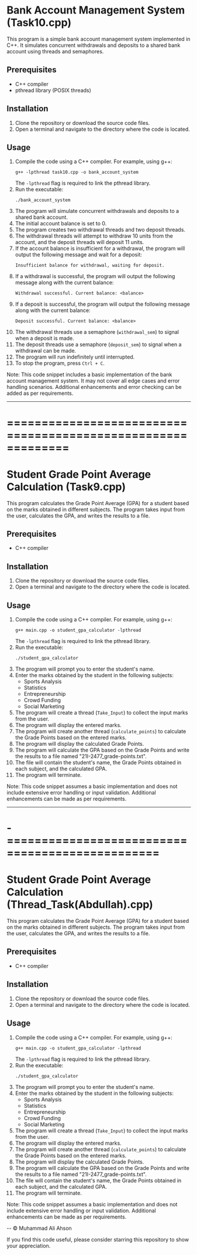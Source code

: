 # Bank Account Management System (Task10.cpp)

This program is a simple bank account management system implemented in C++. It simulates concurrent withdrawals and deposits to a shared bank account using threads and semaphores.

## Prerequisites

- C++ compiler
- pthread library (POSIX threads)

## Installation

1. Clone the repository or download the source code files.
2. Open a terminal and navigate to the directory where the code is located.

## Usage

1. Compile the code using a C++ compiler. For example, using g++:
   ```
   g++ -lpthread task10.cpp -o bank_account_system 
   ```
   The `-lpthread` flag is required to link the pthread library.
2. Run the executable:
   ```
   ./bank_account_system
   ```
3. The program will simulate concurrent withdrawals and deposits to a shared bank account.
4. The initial account balance is set to 0.
5. The program creates two withdrawal threads and two deposit threads.
6. The withdrawal threads will attempt to withdraw 10 units from the account, and the deposit threads will deposit 11 units.
7. If the account balance is insufficient for a withdrawal, the program will output the following message and wait for a deposit:
   ```
   Insufficient balance for withdrawal, waiting for deposit.
   ```
8. If a withdrawal is successful, the program will output the following message along with the current balance:
   ```
   Withdrawal successful. Current balance: <balance>
   ```
9. If a deposit is successful, the program will output the following message along with the current balance:
   ```
   Deposit successful. Current balance: <balance>
   ```
10. The withdrawal threads use a semaphore (`withdrawal_sem`) to signal when a deposit is made.
11. The deposit threads use a semaphore (`deposit_sem`) to signal when a withdrawal can be made.
12. The program will run indefinitely until interrupted.
13. To stop the program, press `Ctrl + C`.

Note: This code snippet includes a basic implementation of the bank account management system. It may not cover all edge cases and error handling scenarios. Additional enhancements and error checking can be added as per requirements.

---

# =============================================================

# Student Grade Point Average Calculation  (Task9.cpp)

This program calculates the Grade Point Average (GPA) for a student based on the marks obtained in different subjects. The program takes input from the user, calculates the GPA, and writes the results to a file.

## Prerequisites

- C++ compiler

## Installation

1. Clone the repository or download the source code files.
2. Open a terminal and navigate to the directory where the code is located.

## Usage

1. Compile the code using a C++ compiler. For example, using g++:
   ```
   g++ main.cpp -o student_gpa_calculator -lpthread
   ```
   The `-lpthread` flag is required to link the pthread library.
2. Run the executable:
   ```
   ./student_gpa_calculator
   ```
3. The program will prompt you to enter the student's name.
4. Enter the marks obtained by the student in the following subjects:
   - Sports Analysis
   - Statistics
   - Entrepreneurship
   - Crowd Funding
   - Social Marketing
5. The program will create a thread (`Take_Input`) to collect the input marks from the user.
6. The program will display the entered marks.
7. The program will create another thread (`calculate_points`) to calculate the Grade Points based on the entered marks.
8. The program will display the calculated Grade Points.
9. The program will calculate the GPA based on the Grade Points and write the results to a file named "21I-2477_grade-points.txt".
10. The file will contain the student's name, the Grade Points obtained in each subject, and the calculated GPA.
11. The program will terminate.

Note: This code snippet assumes a basic implementation and does not include extensive error handling or input validation. Additional enhancements can be made as per requirements.

---
# -================================================

# Student Grade Point Average Calculation (Thread_Task(Abdullah).cpp)

This program calculates the Grade Point Average (GPA) for a student based on the marks obtained in different subjects. The program takes input from the user, calculates the GPA, and writes the results to a file.

## Prerequisites

- C++ compiler

## Installation

1. Clone the repository or download the source code files.
2. Open a terminal and navigate to the directory where the code is located.

## Usage

1. Compile the code using a C++ compiler. For example, using g++:
   ```
   g++ main.cpp -o student_gpa_calculator -lpthread
   ```
   The `-lpthread` flag is required to link the pthread library.
2. Run the executable:
   ```
   ./student_gpa_calculator
   ```
3. The program will prompt you to enter the student's name.
4. Enter the marks obtained by the student in the following subjects:
   - Sports Analysis
   - Statistics
   - Entrepreneurship
   - Crowd Funding
   - Social Marketing
5. The program will create a thread (`Take_Input`) to collect the input marks from the user.
6. The program will display the entered marks.
7. The program will create another thread (`calculate_points`) to calculate the Grade Points based on the entered marks.
8. The program will display the calculated Grade Points.
9. The program will calculate the GPA based on the Grade Points and write the results to a file named "21I-2477_grade-points.txt".
10. The file will contain the student's name, the Grade Points obtained in each subject, and the calculated GPA.
11. The program will terminate.

Note: This code snippet assumes a basic implementation and does not include extensive error handling or input validation. Additional enhancements can be made as per requirements.

--
© Muhammad Ali Ahson

If you find this code useful, please consider starring this repository to show your appreciation.
